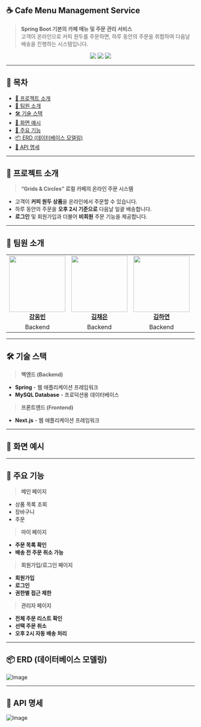 ## **☕ Cafe Menu Management Service**
> **Spring Boot 기본의 카페 메뉴 및 주문 관리 서비스**  
> 고객이 온라인으로 커피 원두를 주문하면, 하루 동안의 주문을 취합하여 다음날 배송을 진행하는 시스템입니다.

<p align="center">
  <img src="https://img.shields.io/badge/Next.js-000000?style=for-the-badge&logo=nextdotjs&logoColor=white"/>
  <img src="https://img.shields.io/badge/Spring-6DB33F?style=for-the-badge&logo=springboot&logoColor=white"/>
  <img src="https://img.shields.io/badge/MySQL-4479A1?style=for-the-badge&logo=mysql&logoColor=white"/>
</p>

---

## 📌 **목차**
- [🚀 프로젝트 소개](#-프로젝트-소개)
- [👯 팀원 소개](#-팀원-소개)
- [🛠 기술 스택](#-기술-스택)
- [🎨 화면 예시](#-화면-예시)
- [🎯 주요 기능](#-주요-기능)
- [📦 ERD (데이터베이스 모델링)](#-erd-데이터베이스-모델링)
- [📮 API 명세](#-api-명세)

---

## 🚀 **프로젝트 소개**
> **“Grids & Circles” 로컬 카페의 온라인 주문 시스템**
- 고객이 **커피 원두 상품**을 온라인에서 주문할 수 있습니다.
- 하루 동안의 주문을 **오후 2시 기준으로** 다음날 일괄 배송합니다.
- **로그인** 및 회원가입과 더불어 **비회원** 주문 기능을 제공합니다.

---

## 👯 **팀원 소개**

<table>
  <tr>
    <td align="center">
      <a href="https://github.com/Woongbin06"><img src="https://github.com/user-attachments/assets/64bc3570-3330-467c-9dc3-7c8b9d5cd18b" width="150px"/></a><br/>
      <a href="https://github.com/Woongbin06"><b>강웅빈</b></a>
    </td>
    <td align="center">
      <a href="https://github.com/huipadyam"><img src="https://github.com/user-attachments/assets/49a65d9a-eadc-462f-9dc4-3dc67504dc2d" width="150px"/></a><br/>
      <a href="https://github.com/huipadyam"><b>김채은</b></a>
    </td>
    <td align="center">
      <a href="https://github.com/xaxeon"><img src="https://github.com/user-attachments/assets/479bfc7c-ceef-4555-a383-c1dac45aca80" width="150px"/></a><br/>
      <a href="https://github.com/xaxeon"><b>김하연</b></a>
    </td>
    <td align="center">
      <a href="https://github.com/csjsseo"><img src="https://github.com/user-attachments/assets/ad8ff435-9eac-4dd5-a488-6df5b5d8f396" width="150px"/></a><br/>
      <a href="https://github.com/csjsseo"><b>박종서</b></a>
    </td>
    <td align="center">
      <a href="https://github.com/Hanjise0ng"><img src="https://github.com/user-attachments/assets/7c5e92a7-0c07-4d3a-95a2-f127c02a7d59" width="150px"/></a><br/>
      <a href="https://github.com/Hanjise0ng"><b>한지성</b></a>
    </td>
  </tr>
  <tr>
    <td align="center">Backend</td>
    <td align="center">Backend</td>
    <td align="center">Backend</td>
    <td align="center">Frontend</td>
    <td align="center">Frontend/Backend</td>
  </tr>
</table>

---

## 🛠 **기술 스택**
> **백엔드 (Backend)**
- **Spring** - 웹 애플리케이션 프레임워크
- **MySQL Database** - 프로덕션용 데이터베이스

> **프론트엔드 (Frontend)**
- **Next.js** - 웹 애플리케이션 프레임워크

---

## 🎨 **화면 예시**

---

## 🎯 **주요 기능**
> **메인 페이지**
- 상품 목록 조회
- 장바구니
- 주문

> **마이 페이지**
- **주문 목록 확인**
- **배송 전 주문 취소 가능**

> **회원가입/로그인 페이지**
- **회원가입**
- **로그인**
- **권한별 접근 제한**

> **관리자 페이지**
- **전체 주문 리스트 확인**
- **선택 주문 취소**
- **오후 2시 자동 배송 처리**

---

## 📦 **ERD (데이터베이스 모델링)**
![Image](https://github.com/user-attachments/assets/f94128cf-fbd7-4491-9e84-1938472b42e3)

---

## 📮 **API 명세**
![Image](https://github.com/user-attachments/assets/8ce36308-67be-4b05-806c-35fafc465def)



